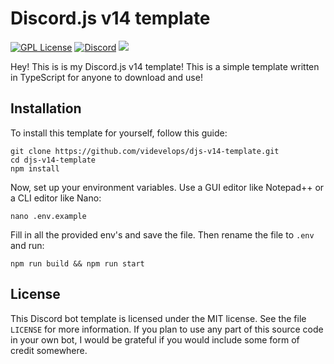 # Discord.js v14 template

[![GPL License](https://img.shields.io/badge/License-MIT-green.svg)](https://choosealicense.com/licenses/mit)
[![Discord](https://img.shields.io/discord/1188940144061993030.svg?logo=discord&colorB=7289DA&label=Support%20Server)]([https://bool.codes/discord](https://discord.gg/XdVaxXjNcH))
[![](https://img.shields.io/badge/discord.js-v14.13.0-blue.svg?logo=npm)](https://github.com/discordjs)

Hey! This is is my Discord.js v14 template! This is a simple template written in TypeScript for anyone to download and use!

## Installation

To install this template for yourself, follow this guide:

```
git clone https://github.com/videvelops/djs-v14-template.git
cd djs-v14-template
npm install
```

Now, set up your environment variables. Use a GUI editor like Notepad++ or a CLI editor like Nano:

```
nano .env.example
```

Fill in all the provided env's and save the file. Then rename the file to `.env` and run:

```
npm run build && npm run start
```

## License

This Discord bot template is licensed under the MIT license. See the file `LICENSE` for more information. If you plan to use any part of this source code in your own bot, I would be grateful if you would include some form of credit somewhere.
